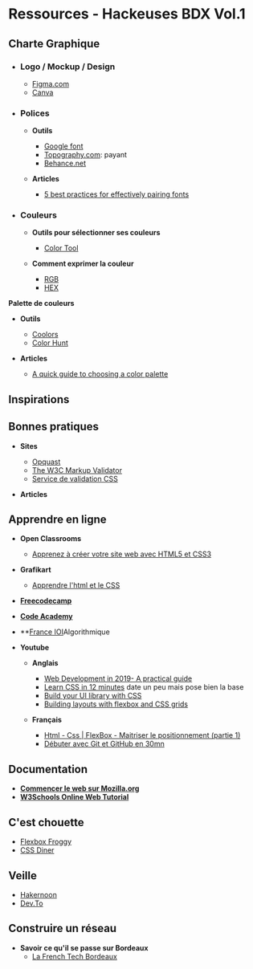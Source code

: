 # Ressources - Hackeuses BDX Vol.1

## Charte Graphique

- ### Logo / Mockup / Design

  - [Figma.com](https://www.figma.com/)
  - [Canva](https://www.canva.com/)

- ### Polices

   - **Outils**

      - [Google font](https://fonts.google.com/)
      - [Topography.com](https://www.typography.com/): payant
      - [Behance.net](https://www.behance.net/search?content=projects&sort=appreciations&time=week&featured_on_behance=true&search=typography)

   - **Articles**

      - [5 best practices for effectively pairing fonts](https://www.invisionapp.com/inside-design/best-practices-pairing-fonts/)


- ### Couleurs
   - **Outils pour sélectionner ses couleurs**
      - [Color Tool](https://www.google.com/search?q=color+tool&oq=color+tool&aqs=chrome..69i57j0l5.2345j0j7&sourceid=chrome&ie=UTF-8)
      

   - **Comment exprimer la couleur**

      - [RGB](https://www.w3schools.com/colors/colors_rgb.asp)
      - [HEX](https://www.w3schools.com/colors/colors_hexadecimal.asp)

**Palette de couleurs**

- **Outils**
  - [Coolors](https://coolors.co/)
  - [Color Hunt](https://colorhunt.co/)

- **Articles**
  - [A quick guide to choosing a color palette](https://www.invisionapp.com/inside-design/quick-guide-color-palette/)


## Inspirations


## Bonnes pratiques
- **Sites**
  - [Opquast](http://checklists.opquast.com/fr/)
  - [The W3C Markup Validator](https://validator.w3.org/#validate_by_upload)
  - [Service de validation CSS](https://jigsaw.w3.org/css-validator/#validate_by_input)
 
- **Articles**


## Apprendre en ligne

- **Open Classrooms**
  - [Apprenez à créer votre site web avec HTML5 et CSS3](https://openclassrooms.com/fr/courses/1603881-apprenez-a-creer-votre-site-web-avec-html5-et-css3)

- **Grafikart**
  - [Apprendre l'html et le CSS](https://www.grafikart.fr/tutoriels/css)

- **[Freecodecamp](https://learn.freecodecamp.org/)**
- **[Code Academy](https://www.codecademy.com/)**
- **[France IOI](http://www.france-ioi.org/algo/index.php)Algorithmique


- **Youtube**
  - **Anglais**
  
    - [Web Development in 2019- A practical guide](https://youtu.be/UnTQVlqmDQ0)
    - [Learn CSS in 12 minutes](https://youtu.be/0afZj1G0BIE) date un peu mais pose bien la base
    - [Build your UI library with CSS](https://youtu.be/GNtohfhj_A4)
    - [Building layouts with flexbox and CSS grids](https://youtu.be/2GxAElWKaAo)

  - **Français**
    - [Html - Css | FlexBox - Maitriser le positionnement (partie 1)](https://youtu.be/bDW9EWbHvHk)
    - [Débuter avec Git et GitHub en 30mn](https://youtu.be/hPfgekYUKgk)


## Documentation
- **[Commencer le web sur Mozilla.org](https://developer.mozilla.org/fr/docs/Apprendre/Commencer_avec_le_web)**
- **[W3Schools Online Web Tutorial](https://www.w3schools.com/)**

## C'est chouette
  - [Flexbox Froggy](https://flexboxfroggy.com)
  - [CSS Diner](https://flukeout.github.io/)
  
## Veille
 - [Hakernoon](https://hackernoon.com/tagged/coding)
 - [Dev.To](https://dev.to/)


## Construire un réseau
- **Savoir ce qu'il se passe sur Bordeaux**
   - [La French Tech Bordeaux](https://www.frenchtechbordeaux.com/https://www.frenchtechbordeaux.com/https://www.frenchtechbordeaux.com/)
<!--stackedit_data:
eyJoaXN0b3J5IjpbLTU4MDE4MDg3MywtMTE1MDU0MTc4NywtNz
I0MDE1OTY5LC0xMTg2NzEzODI5LC0xMTg2NzEzODI5XX0=
-->
